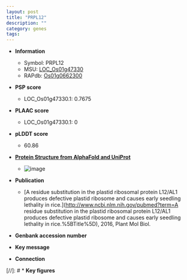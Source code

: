 ```yaml
---
layout: post
title: "PRPL12"
description: ""
category: genes
tags: 
---
```


* **Information**  
    + Symbol: PRPL12  
    + MSU: [LOC_Os01g47330](http://rice.plantbiology.msu.edu/cgi-bin/ORF_infopage.cgi?orf=LOC_Os01g47330)  
    + RAPdb: [Os01g0662300](http://rapdb.dna.affrc.go.jp/viewer/gbrowse_details/irgsp1?name=Os01g0662300)  

* **PSP score**  
    + LOC_Os01g47330.1: 0.7675 

* **PLAAC score**  
    + LOC_Os01g47330.1: 0 

* **pLDDT score**
    + 60.86

* **[Protein Structure from AlphaFold and UniProt](https://www.uniprot.org/uniprotkb/O22386/entry#structure)**
    + ![image](https://ricepsp.github.io/images/E-O/AF-O22386-F1.png)

* **Publication**  
    + [A residue substitution in the plastid ribosomal protein L12/AL1 produces defective plastid ribosome and causes early seedling lethality in rice.](http://www.ncbi.nlm.nih.gov/pubmed?term=A residue substitution in the plastid ribosomal protein L12/AL1 produces defective plastid ribosome and causes early seedling lethality in rice.%5BTitle%5D), 2016, Plant Mol Biol.

* **Genbank accession number**  

* **Key message**  

* **Connection**  

[//]: # * **Key figures**  


